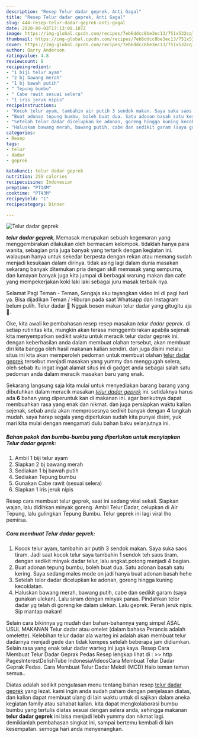 ```yaml
---
description: "Resep Telur dadar geprek, Anti Gagal"
title: "Resep Telur dadar geprek, Anti Gagal"
slug: 444-resep-telur-dadar-geprek-anti-gagal
date: 2020-09-03T17:13:09.107Z
image: https://img-global.cpcdn.com/recipes/7eb6ddcc8be3ec13/751x532cq70/telur-dadar-geprek-foto-resep-utama.jpg
thumbnail: https://img-global.cpcdn.com/recipes/7eb6ddcc8be3ec13/751x532cq70/telur-dadar-geprek-foto-resep-utama.jpg
cover: https://img-global.cpcdn.com/recipes/7eb6ddcc8be3ec13/751x532cq70/telur-dadar-geprek-foto-resep-utama.jpg
author: Barry Anderson
ratingvalue: 4.8
reviewcount: 8
recipeingredient:
- "1 biji telur ayam"
- "2 bj bawang merah"
- "1 bj bawah putih"
- " Tepung bumbu"
- " Cabe rawit sesuai selera"
- "1 iris jeruk nipis"
recipeinstructions:
- "Kocok telur ayam, tambahin air putih 3 sendok makan. Saya suka saos tiram. Jadi saat kocok telur saya tambahin 1 sendok teh saos tiram. dengan sedikit minyak dadar telur, lalu angkat.potong menjadi 4 bagian."
- "Buat adonan tepung bumbu, boleh buat dua. Satu adonan basah satu kering. Saya sedang males mode on jadi hanya buat adonan basah hehe"
- "Setelah telor dadar dicelupkan ke adonan, goreng hingga kuning kecoklatan."
- "Haluskan bawang merah, bawang putih, cabe dan sedikit garam (saya gunakan ulekan). Lalu siram dengan minyak panas. Pindahkan telor dadar yg telah di goreng ke dalam ulekan. Lalu geprek. Perah jeruk nipis. Sip mantap makan!"
categories:
- Resep
tags:
- telur
- dadar
- geprek

katakunci: telur dadar geprek 
nutrition: 259 calories
recipecuisine: Indonesian
preptime: "PT14M"
cooktime: "PT43M"
recipeyield: "1"
recipecategory: Dinner

---
```



![Telur dadar geprek](https://img-global.cpcdn.com/recipes/7eb6ddcc8be3ec13/751x532cq70/telur-dadar-geprek-foto-resep-utama.jpg)

<b><i>telur dadar geprek</i></b>, Memasak merupakan sebuah kegemaran yang menggembirakan dilakukan oleh bermacam kelompok. tidaklah hanya para wanita, sebagian pria juga banyak yang tertarik dengan kegiatan ini. walaupun hanya untuk sekedar berpesta dengan rekan atau memang sudah menjadi kesukaan dalam dirinya. tidak asing lagi dalam dunia masakan sekarang banyak ditemukan pria dengan skill memasak yang sempurna, dan lumayan banyak juga kita jumpai di berbagai warung makan dan cafe yang mempekerjakan koki laki laki sebagai juru masak terbaik nya.

Selamat Pagi Teman - Teman, Sengaja aku tayangkan video ini di pagi hari ya. Bisa dijadikan Teman / Hiburan pada saat Whatsapp dan Instagram belum pulih. Telur dadar 🍳 Nggak bosen makan telur dadar yang gitugitu aja 🍳.

Oke, kita awali ke pembahasan resep resep masakan <i>telur dadar geprek</i>. di setiap rutinitas kita, mungkin akan terasa menggembirakan apabila sejenak kita menyempatkan sedikit waktu untuk meracik telur dadar geprek ini. dengan keberhasilan anda dalam membuat olahan tersebut, akan membuat diri kita bangga oleh hasil makanan kalian sendiri. dan juga disini melalui situs ini kita akan memperoleh pedoman untuk membuat olahan <u>telur dadar geprek</u> tersebut menjadi masakan yang yummy dan menggugah selera, oleh sebab itu ingat ingat alamat situs ini di gadget anda sebagai salah satu pedoman anda dalam meracik masakan baru yang enak.


Sekarang langsung saja kita mulai untuk menyediakan barang barang yang dibutuhkan dalam meracik masakan <u><i>telur dadar geprek</i></u> ini. setidaknya harus ada <b>6</b> bahan yang diperuntuk kan di makanan ini. agar berikutnya dapat membuahkan rasa yang enak dan nikmat. dan juga persiapkan waktu kalian sejenak, sebab anda akan memprosesnya sedikit banyak dengan <b>4</b> langkah mudah. saya harap segala yang diperlukan sudah kita punyai disini, yuk mari kita mulai dengan mengamati dulu bahan baku selanjutnya ini.

<!--inarticleads1-->

##### Bahan pokok dan bumbu-bumbu yang diperlukan untuk menyiapkan Telur dadar geprek:

1. Ambil 1 biji telur ayam
1. Siapkan 2 bj bawang merah
1. Sediakan 1 bj bawah putih
1. Sediakan  Tepung bumbu
1. Gunakan  Cabe rawit (sesuai selera)
1. Siapkan 1 iris jeruk nipis


Resep cara membuat telur geprek, saat ini sedang viral sekali. Siapkan wajan, lalu didihkan minyak goreng. Ambil Telur Dadar, celupkan di Air Tepung, lalu gulingkan Tepung Bumbu. Telur geprek ini lagi viral lho pemirsa. 

<!--inarticleads2-->

##### Cara membuat Telur dadar geprek:

1. Kocok telur ayam, tambahin air putih 3 sendok makan. Saya suka saos tiram. Jadi saat kocok telur saya tambahin 1 sendok teh saos tiram. dengan sedikit minyak dadar telur, lalu angkat.potong menjadi 4 bagian.
1. Buat adonan tepung bumbu, boleh buat dua. Satu adonan basah satu kering. Saya sedang males mode on jadi hanya buat adonan basah hehe
1. Setelah telor dadar dicelupkan ke adonan, goreng hingga kuning kecoklatan.
1. Haluskan bawang merah, bawang putih, cabe dan sedikit garam (saya gunakan ulekan). Lalu siram dengan minyak panas. Pindahkan telor dadar yg telah di goreng ke dalam ulekan. Lalu geprek. Perah jeruk nipis. Sip mantap makan!


Selain cara bikinnya yg mudah dan bahan-bahannya yang simpel ASAL USUL MAKANAN Telur dadar atau omelet (dalam bahasa Perancis adalah omelette). Kelebihan telur dadar ala warteg ini adalah akan membuat telur dadarnya menjadi gede dan tidak kempes setelah beberapa jam didiamkan. Selain rasa yang enak telur dadar warteg ini juga kaya. Resep Cara Membuat Telur Dadar Geprak Pedas Resep lengkap lihat di : &gt;&gt; http PagesInterestDelishTube IndonesiaVideosCara Membuat Telur Dadar Geprak Pedas. Cara Membuat Telur Dadar Mekdi (MCD) Halo teman teman semua.. 

Diatas adalah sedikit pengulasan menu tentang bahan resep <u>telur dadar geprek</u> yang lezat. kami ingin anda sudah paham dengan penjelasan diatas, dan kalian dapat membuat ulang di lain waktu untuk di sajikan dalam aneka kegiatan family atau sahabat kalian. kita dapat mengkolaborasi bumbu bumbu yang tertulis diatas sesuai dengan selera anda, sehingga makanan <b>telur dadar geprek</b> ini bisa menjadi lebih yummy dan nikmat lagi. demikianlah pembahasan singkat ini, sampai bertemu kembali di lain kesempatan. semoga hari anda menyenangkan.
